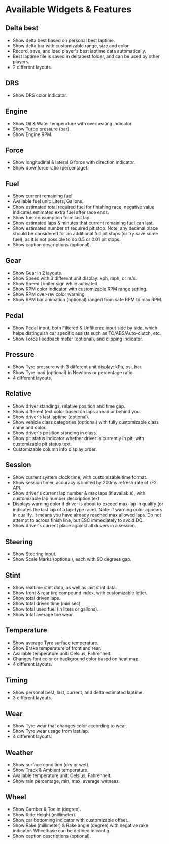 # Available Widgets & Features

## Delta best
- Show delta best based on personal best laptime.
- Show delta bar with customizable range, size and color.
- Record, save, and load player's best laptime data automatically.
- Best laptime file is saved in deltabest folder, and can be used by other players.
- 2 different layouts.

## DRS
- Show DRS color indicator.

## Engine
- Show Oil & Water temperature with overheating indicator.
- Show Turbo pressure (bar).
- Show Engine RPM.

## Force
- Show longitudinal & lateral G force with direction indicator.
- Show downforce ratio (percentage).

## Fuel
- Show current remaining fuel.
- Available fuel unit: Liters, Gallons.
- Show estimated total required fuel for finishing race, negative value indicates estimated extra fuel after race ends.
- Show fuel consumption from last lap.
- Show estimated laps & minutes that current remaining fuel can last.
- Show estimated number of required pit stop. Note, any decimal place should be considered for an additional full pit stops (or try save some fuel), as it is not possible to do 0.5 or 0.01 pit stops.
- Show caption descriptions (optional).

## Gear
- Show Gear in 2 layouts.
- Show Speed with 3 different unit display: kph, mph, or m/s.
- Show Speed Limiter sign while activated.
- Show RPM color indicator with customizable RPM range setting.
- Show RPM over-rev color warning.
- Show RPM bar animation (optional) ranged from safe RPM to max RPM.

## Pedal
- Show Pedal input, both Filtered & Unfiltered input side by side, which helps distinguish car specific assists such as TC/ABS/Auto-clutch, etc.
- Show Force Feedback meter (optional), and clipping indicator.

## Pressure
- Show Tyre pressure with 3 different unit display: kPa, psi, bar.
- Show Tyre load (optional) in Newtons or percentage ratio.
- 4 different layouts.

## Relative
- Show driver standings, relative position and time gap.
- Show different text color based on laps ahead or behind you.
- Show driver's last laptime (optional).
- Show vehicle class categories (optional) with fully customizable class name and color.
- Show driver's position standing in class.
- Show pit status indicator whether driver is currently in pit, with customizable pit status text.
- Customizable column info display order.

## Session
- Show current system clock time, with customizable time format.
- Show session timer, accuracy is limited by 200ms refresh rate of rF2 API.
- Show driver's current lap number & max laps (if available), with customizable lap number description text.
- Displays warning color if driver is about to exceed max-lap in qualify (or indicates the last lap of a lap-type race). Note: if warning color appears in qualify, it means you have already reached max allowed laps. Do not attempt to across finish line, but ESC immediately to avoid DQ.
- Show driver's current place against all drivers in a session.

## Steering
- Show Steering input.
- Show Scale Marks (optional), each with 90 degrees gap.

## Stint
- Show realtime stint data, as well as last stint data.
- Show front & rear tire compound index, with customizable letter.
- Show total driven laps.
- Show total driven time (min:sec).
- Show total used fuel (in liters or gallons).
- Show total average tire wear.

## Temperature
- Show average Tyre surface temperature.
- Show Brake temperature of front and rear.
- Available temperature unit: Celsius, Fahrenheit.
- Changes font color or background color based on heat map.
- 4 different layouts.

## Timing
- Show personal best, last, current, and delta estimated laptime.
- 3 different layouts.

## Wear
- Show Tyre wear that changes color according to wear.
- Show Tyre wear usage from last lap.
- 4 different layouts.

## Weather
- Show surface condition (dry or wet).
- Show Track & Ambient temperature.
- Available temperature unit: Celsius, Fahrenheit.
- Show rain percentage, min, max, average wetness.

## Wheel
- Show Camber & Toe in (degree).
- Show Ride Height (millimeter).
- Show car bottoming indicator with customizable offset.
- Show Rake (millimeter) & Rake angle (degree) with negative rake indicator. Wheelbase can be defined in config.
- Show caption descriptions (optional).